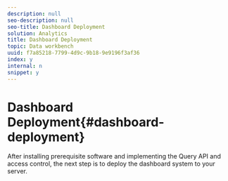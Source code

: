 ```yaml
---
description: null
seo-description: null
seo-title: Dashboard Deployment
solution: Analytics
title: Dashboard Deployment
topic: Data workbench
uuid: f7a85218-7799-4d9c-9b18-9e9196f3af36
index: y
internal: n
snippet: y
---
```


# Dashboard Deployment{#dashboard-deployment}

After installing prerequisite software and implementing the Query API and access control, the next step is to deploy the dashboard system to your server. 
